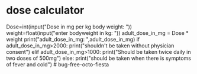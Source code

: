 # dose calculator
Dose=int(input("Dose in mg per kg body weight: "))
weight=float(input("enter bodyweight in kg: "))
adult_dose_in_mg = Dose * weight
print("adult_dose_in_mg: ",adult_dose_in_mg)
if adult_dose_in_mg>2000:
    print("shouldn't be taken without physician consent")
elif adult_dose_in_mg>1000:
    print("Should be taken twice daily in two doses of 500mg")
else:
    print("should be taken when there is symptoms of fever and cold") # bug-free-octo-fiesta
